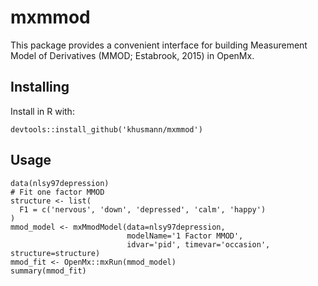 # mxmmod

This package provides a convenient interface for building Measurement Model of Derivatives (MMOD; Estabrook, 2015) in OpenMx.

## Installing

Install in R with:

```
devtools::install_github('khusmann/mxmmod')
```

## Usage

```
data(nlsy97depression)
# Fit one factor MMOD
structure <- list(
  F1 = c('nervous', 'down', 'depressed', 'calm', 'happy')
)
mmod_model <- mxMmodModel(data=nlsy97depression,
                          modelName='1 Factor MMOD',
                          idvar='pid', timevar='occasion', structure=structure)
mmod_fit <- OpenMx::mxRun(mmod_model)
summary(mmod_fit)
```
